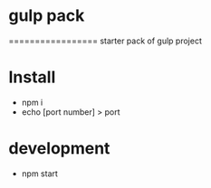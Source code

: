 # gulp pack
=================
starter pack of gulp project

# Install
  * npm i
  * echo [port number] > port

# development
  * npm start
